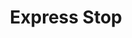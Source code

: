 ---
title: "Express Stop"
url: /battle-creek/express-stop-east-michigan-avenue/
shop: convenience
---